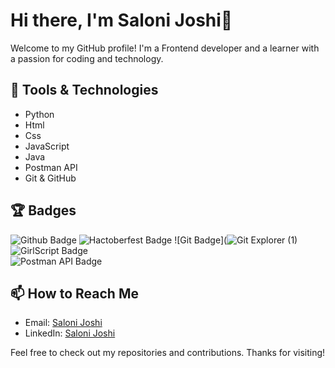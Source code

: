 # Hi there, I'm Saloni Joshi👋

Welcome to my GitHub profile! I'm a Frontend developer and a learner with a passion for coding and technology.

## 🔧 Tools & Technologies

- Python
- Html
- Css
- JavaScript
- Java
- Postman API
- Git & GitHub

## 🏆 Badges

![Github Badge](https://github.com/users/salonijoshi1980/achievements/quickdraw)
![Hactoberfest Badge](https://www.holopin.io/userbadge/cm2u8bahj391120cjzn0ok3vgs)
![Git Badge](![Git Explorer (1)](https://github.com/user-attachments/assets/d21a92dd-5e37-4706-9bab-92fc75eea981)
![GirlScript Badge]()  
![Postman API Badge](https://badgr.com/public/assertions/Bwn_waKKRiGeNLz3cDeKqw)

## 📫 How to Reach Me

- Email: [Saloni Joshi](salonij703@gmail.com)
- LinkedIn: [Saloni Joshi ](www.linkedin.com/in/salonijoshi1980)

Feel free to check out my repositories and contributions. Thanks for visiting!


